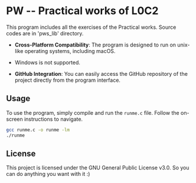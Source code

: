 # PW -- Practical works of L0C2

This program includes all the exercises of the Practical works. Source codes are in 'pws_lib' directory.

- **Cross-Platform Compatibility**: The program is designed to run on unix-like operating systems, including macOS.
-  Windows is not supported.

- **GitHub Integration**: You can easily access the GitHub repository of the project directly from the program interface.

## Usage

To use the program, simply compile and run the `runme.c` file. Follow the on-screen instructions to navigate.

```bash
gcc runme.c -o runme -lm
./runme
```

## License

This project is licensed under the GNU General Public License v3.0. So you can do anything you want with it :)
